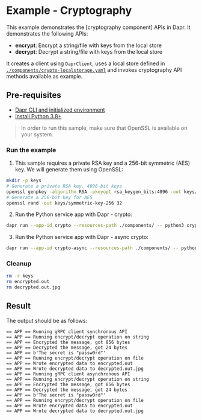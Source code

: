 # Example - Cryptography

This example demonstrates the [cryptography component] APIs in Dapr.
It demonstrates the following APIs:
- **encrypt**: Encrypt a string/file with keys from the local store
- **decrypt**: Decrypt a string/file with keys from the local store

It creates a client using `DaprClient`, uses a local store defined in
[`./components/crypto-localstorage.yaml`](./components/crypto-localstorage.yaml) and invokes cryptography API methods available as example.

## Pre-requisites

- [Dapr CLI and initialized environment](https://docs.dapr.io/getting-started)
- [Install Python 3.8+](https://www.python.org/downloads/)

> In order to run this sample, make sure that OpenSSL is available on your system.

### Run the example

1. This sample requires a private RSA key and a 256-bit symmetric (AES) key. We will generate them using OpenSSL:

<!-- STEP
name: Generate crypto
timeout_seconds: 5
-->

```bash
mkdir -p keys
# Generate a private RSA key, 4096-bit keys
openssl genpkey -algorithm RSA -pkeyopt rsa_keygen_bits:4096 -out keys/rsa-private-key.pem
# Generate a 256-bit key for AES
openssl rand -out keys/symmetric-key-256 32
```

<!-- END_STEP -->

2. Run the Python service app with Dapr - crypto:

<!-- STEP
name: Run crypto example
expected_stdout_lines:
  - '== APP == Running gRPC client synchronous API'
  - '== APP == Running encrypt/decrypt operation on string'
  - '== APP == Encrypted the message, got 856 bytes'
  - '== APP == Decrypted the message, got 24 bytes'
  - '== APP == The secret is "passw0rd"'
  - '== APP == Running encrypt/decrypt operation on file'
  - '== APP == Wrote encrypted data to encrypted.out'
  - '== APP == Wrote decrypted data to decrypted.out.jpg'
  - "Exited App successfully"
output_match_mode: substring
timeout_seconds: 10
-->

```bash
dapr run --app-id crypto --resources-path ./components/ -- python3 crypto.py
```

<!-- END_STEP -->

3. Run the Python service app with Dapr - async crypto:

<!-- STEP
name: Run async crypto example
expected_stdout_lines:
  - '== APP == Running gRPC client asynchronous API'
  - '== APP == Running encrypt/decrypt operation on string'
  - '== APP == Encrypted the message, got 856 bytes'
  - '== APP == Decrypted the message, got 24 bytes'
  - '== APP == The secret is "passw0rd"'
  - '== APP == Running encrypt/decrypt operation on file'
  - '== APP == Wrote encrypted data to encrypted.out'
  - '== APP == Wrote decrypted data to decrypted.out.jpg'
  - "Exited App successfully"
output_match_mode: substring
timeout_seconds: 10
-->

```bash
dapr run --app-id crypto-async --resources-path ./components/ -- python3 crypto-async.py
```

<!-- END_STEP -->

### Cleanup

<!-- STEP
name: Clean up generated resources
timeout_seconds: 5
-->

```bash
rm -r keys
rm encrypted.out
rm decrypted.out.jpg
```

<!-- END_STEP -->

## Result

The output should be as follows:

```shell
== APP == Running gRPC client synchronous API
== APP == Running encrypt/decrypt operation on string
== APP == Encrypted the message, got 856 bytes
== APP == Decrypted the message, got 24 bytes
== APP == b'The secret is "passw0rd"'
== APP == Running encrypt/decrypt operation on file
== APP == Wrote encrypted data to encrypted.out
== APP == Wrote decrypted data to decrypted.out.jpg
== APP == Running gRPC client asynchronous API
== APP == Running encrypt/decrypt operation on string
== APP == Encrypted the message, got 856 bytes
== APP == Decrypted the message, got 24 bytes
== APP == b'The secret is "passw0rd"'
== APP == Running encrypt/decrypt operation on file
== APP == Wrote encrypted data to encrypted.out
== APP == Wrote decrypted data to decrypted.out.jpg
```
